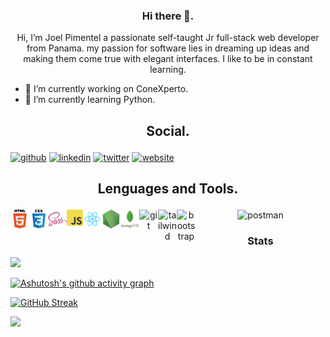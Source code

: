 ### <p align="center"> Hi there 👋.</p>
<p align="center"> 
Hi, I’m Joel Pimentel a passionate self-taught Jr full-stack web developer  from Panama. 
my passion for software lies in dreaming up ideas and making them come true with elegant interfaces. 
I like to be in constant learning.
 
 - 🔭 I’m currently working on ConeXperto. 
 - 🌱 I’m currently learning Python.
 
</p>

## <p align="center">Social.</p>
[<img src='https://cdn.jsdelivr.net/npm/simple-icons@3.0.1/icons/github.svg' alt='github' height='40'>](https://github.com/Joel-Hendrix1021)  [<img src='https://cdn.jsdelivr.net/npm/simple-icons@3.0.1/icons/linkedin.svg' alt='linkedin' height='40'>](https://www.linkedin.com/in/https://www.linkedin.com/in/joel-pimentel-b0a933201//)  [<img src='https://cdn.jsdelivr.net/npm/simple-icons@3.0.1/icons/twitter.svg' alt='twitter' height='40'>](https://twitter.com/https://twitter.com/joeldev10211)  [<img src='https://cdn.jsdelivr.net/npm/simple-icons@3.0.1/icons/icloud.svg' alt='website' height='40'>](https://twitter.com/joeldev10211) 

## <p align="center">Lenguages and Tools. </p>

<p align="center">
<img align="left" alt="HTML5" width="30px" src="https://raw.githubusercontent.com/github/explore/80688e429a7d4ef2fca1e82350fe8e3517d3494d/topics/html/html.png" />
<img align="left" alt="CSS3"  width="30px" src="https://raw.githubusercontent.com/github/explore/80688e429a7d4ef2fca1e82350fe8e3517d3494d/topics/css/css.png" />
<img align="left" alt="Sass"  width="30px" src="https://raw.githubusercontent.com/github/explore/80688e429a7d4ef2fca1e82350fe8e3517d3494d/topics/sass/sass.png" />
<img align="left" alt="JavaScript" width="26px" src="https://raw.githubusercontent.com/github/explore/80688e429a7d4ef2fca1e82350fe8e3517d3494d/topics/javascript/javascript.png" />
<img align="left" alt="React"  width="30px" src="https://raw.githubusercontent.com/github/explore/80688e429a7d4ef2fca1e82350fe8e3517d3494d/topics/react/react.png" />
<img align="left" alt="Node.js" width="30px" src="https://raw.githubusercontent.com/github/explore/80688e429a7d4ef2fca1e82350fe8e3517d3494d/topics/nodejs/nodejs.png" />
<img align="left" alt="mongodb"  width="30px" src="https://raw.githubusercontent.com/devicons/devicon/master/icons/mongodb/mongodb-original-wordmark.svg"  />
<img align="left "alt="postman"  width="30px" src="https://www.vectorlogo.zone/logos/getpostman/getpostman-icon.svg"  />
<img align="left" alt="git"  width="30px" src="https://www.vectorlogo.zone/logos/git-scm/git-scm-icon.svg"/> 
<img align="left" alt="tailwind"  width="30px" src="https://seeklogo.com/images/T/tailwind-css-logo-5AD4175897-seeklogo.com.png"/> 
<img align="left" alt="bootstrap"  width="30px" src="https://cdn.worldvectorlogo.com/logos/bootstrap-4.svg"/>

</p>

### <p align="center">Stats </p>
<p align="center">

![](https://github-readme-stats.vercel.app/api?username=Joeldev1021&show_icons=true)

[![Ashutosh's github activity graph](https://activity-graph.herokuapp.com/graph?username=Joeldev1021&bg_color=121212&color=5094f9&line=5094f0&point=ffffff&area=true&hide_border=true)](https://github.com/ashutosh00710/github-readme-activity-graph)

[![GitHub Streak](http://github-readme-streak-stats.herokuapp.com?user=Joeldev1021&theme=black-ice&date_format=M%20j%5B%2C%20Y%5D)](https://git.io/streak-stats)

<img aling="center" src="https://github-profile-trophy.vercel.app/?username=Joeldev1021"/>
</p>


<!--
**Joeldev1021/Joeldev1021** is a ✨ _special_ ✨ repository because its `README.md` (this file) appears on your GitHub profile.

Here are some ideas to get you started:

- 🔭 I’m currently working on ...
- 🌱 I’m currently learning ...
- 👯 I’m looking to collaborate on ...
- 🤔 I’m looking for help with ...
- 💬 Ask me about ...
- 📫 How to reach me: ...
- 😄 Pronouns: ...
- ⚡ Fun fact: ...
-->
